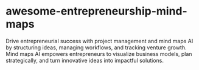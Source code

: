 # awesome-entrepreneurship-mind-maps
Drive entrepreneurial success with project management and mind maps AI by structuring ideas, managing workflows, and tracking venture growth. Mind maps AI empowers entrepreneurs to visualize business models, plan strategically, and turn innovative ideas into impactful solutions.
